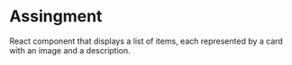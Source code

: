 # Assingment
  React component that displays a list of items, each represented by a card with an image and a description. 
